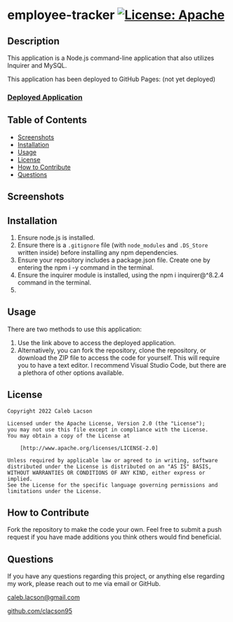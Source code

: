 # employee-tracker [![License: Apache](https://img.shields.io/badge/License-Apache_2.0-blue.svg)](https://opensource.org/licenses/Apache-2.0)

## Description
This application is a Node.js command-line application that also utilizes Inquirer and MySQL.

This application has been deployed to GitHub Pages: (not yet deployed)
### [Deployed Application](https://clacson95.github.io/employee-tracker/)

## Table of Contents
* [Screenshots](#screenshots)
* [Installation](#installation)
* [Usage](#usage)
* [License](#license)
* [How to Contribute](#how-to-contribute)
* [Questions](#questions)

## Screenshots

## Installation
1. Ensure node.js is installed. 
2. Ensure there is a `.gitignore` file (with `node_modules` and `.DS_Store` written inside) before installing any npm dependencies. 
3. Ensure your repository includes a package.json file. Create one by entering the npm i -y command in the terminal. 
4. Ensure the inquirer module is installed, using the npm i inquirer@^8.2.4 command in the terminal.
5. 

## Usage
There are two methods to use this application:

1. Use the link above to access the deployed application. 
2. Alternatively, you can fork the repository, clone the repository, or download the ZIP file to access the code for yourself. This will require you to have a text editor. I recommend Visual Studio Code, but there are a plethora of other options available.

## License

    Copyright 2022 Caleb Lacson

    Licensed under the Apache License, Version 2.0 (the "License");
    you may not use this file except in compliance with the License.
    You may obtain a copy of the License at

        [http://www.apache.org/licenses/LICENSE-2.0]

    Unless required by applicable law or agreed to in writing, software
    distributed under the License is distributed on an "AS IS" BASIS,
    WITHOUT WARRANTIES OR CONDITIONS OF ANY KIND, either express or implied.
    See the License for the specific language governing permissions and
    limitations under the License.

## How to Contribute
Fork the repository to make the code your own. Feel free to submit a push request if you have made additions you think others would find beneficial.

## Questions
If you have any questions regarding this project, or anything else regarding my work, please reach out to me via email or GitHub.

[caleb.lacson@gmail.com](caleb.lacson@gmail.com)
  
[github.com/clacson95](github.com/clacson95)
